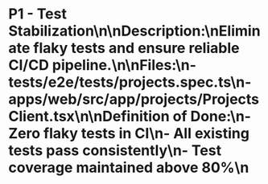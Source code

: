 # P1 - Test Stabilization\n\n**Description:**\nEliminate flaky tests and ensure reliable CI/CD pipeline.\n\n**Files:**\n- tests/e2e/tests/projects.spec.ts\n- apps/web/src/app/projects/ProjectsClient.tsx\n\n**Definition of Done:**\n- Zero flaky tests in CI\n- All existing tests pass consistently\n- Test coverage maintained above 80%\n